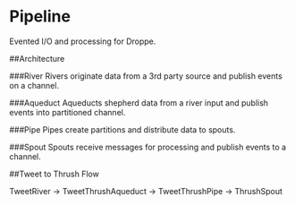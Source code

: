Pipeline
=======

Evented I/O and processing for Droppe.

##Architecture

###River
Rivers originate data from a 3rd party source and publish events on a channel.

###Aqueduct
Aqueducts shepherd data from a river input and publish events into partitioned channel.

###Pipe
Pipes create partitions and distribute data to spouts.

###Spout
Spouts receive messages for processing and publish events to a channel.


##Tweet to Thrush Flow

TweetRiver -> TweetThrushAqueduct -> TweetThrushPipe -> ThrushSpout
